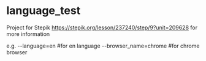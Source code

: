 # language_test
Project for Stepik
https://stepik.org/lesson/237240/step/9?unit=209628 for more information

 e.g.
 --language=en #for en language
 --browser_name=chrome #for chrome browser